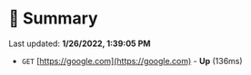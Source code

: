# 📖 Summary
Last updated: **1/26/2022, 1:39:05 PM**

- `GET` [https://google.com](https://google.com) - **Up** (136ms)
